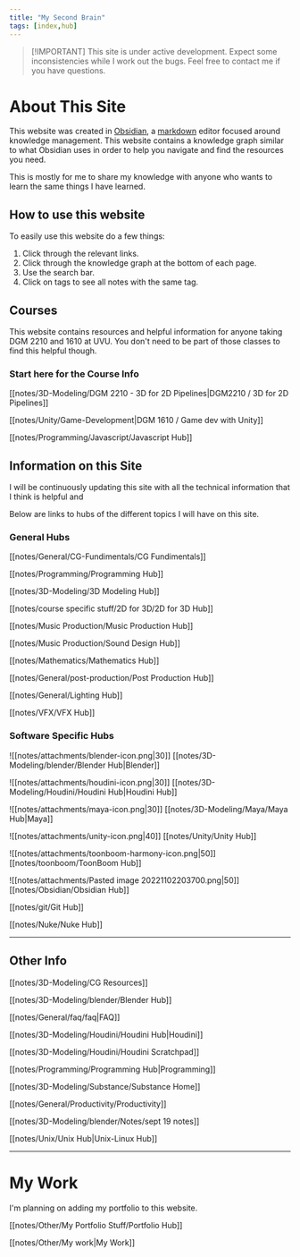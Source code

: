 ```yaml
---
title: "My Second Brain"
tags: [index,hub]
---
```


>[!IMPORTANT] This site is under active development. Expect some inconsistencies while I work out the bugs. Feel free to contact me if you have questions.


# About This Site
This website was created in [Obsidian](https://obsidian.md/), a [markdown](https://www.markdownguide.org/) editor focused around knowledge management. This website contains a knowledge graph similar to what Obsidian uses in order to help you navigate and find the resources you need.

This is mostly for me to share my knowledge with anyone who wants to learn the same things I have learned.


## How to use this website
To easily use this website do a few things:
1. Click through the relevant links.
2. Click through the knowledge graph at the bottom of each page.
3. Use the search bar.
4. Click on tags to see all notes with the same tag.


## Courses
This website contains resources and helpful information for anyone taking DGM 2210 and 1610 at UVU. You don't need to be part of those classes to find this helpful though.


### Start here for the Course Info

[[notes/3D-Modeling/DGM 2210 - 3D for 2D Pipelines|DGM2210 / 3D for 2D Pipelines]]

[[notes/Unity/Game-Development|DGM 1610 / Game dev with Unity]]

[[notes/Programming/Javascript/Javascript Hub]]



## Information on this Site

I will be continuously updating this site with all the technical information that I think is helpful and 

Below are links to hubs of the different topics I will have on this site.

### General Hubs

[[notes/General/CG-Fundimentals/CG Fundimentals]]

[[notes/Programming/Programming Hub]]

[[notes/3D-Modeling/3D Modeling Hub]]

[[notes/course specific stuff/2D for 3D/2D for 3D Hub]]

[[notes/Music Production/Music Production Hub]]

[[notes/Music Production/Sound Design Hub]]

[[notes/Mathematics/Mathematics Hub]]

[[notes/General/post-production/Post Production Hub]]

[[notes/General/Lighting Hub]]

[[notes/VFX/VFX Hub]]



### Software Specific Hubs

![[notes/attachments/blender-icon.png|30]] [[notes/3D-Modeling/blender/Blender Hub|Blender]]

![[notes/attachments/houdini-icon.png|30]] [[notes/3D-Modeling/Houdini/Houdini Hub|Houdini Hub]]

![[notes/attachments/maya-icon.png|30]] [[notes/3D-Modeling/Maya/Maya Hub|Maya]]

![[notes/attachments/unity-icon.png|40]] [[notes/Unity/Unity Hub]]

![[notes/attachments/toonboom-harmony-icon.png|50]][[notes/toonboom/ToonBoom Hub]]

![[notes/attachments/Pasted image 20221102203700.png|50]] [[notes/Obsidian/Obsidian Hub]]

[[notes/git/Git Hub]]

[[notes/Nuke/Nuke Hub]]


---

## Other Info

[[notes/3D-Modeling/CG Resources]]

[[notes/3D-Modeling/blender/Blender Hub]]

[[notes/General/faq/faq|FAQ]]

[[notes/3D-Modeling/Houdini/Houdini Hub|Houdini]]

[[notes/3D-Modeling/Houdini/Houdini Scratchpad]]

[[notes/Programming/Programming Hub|Programming]]

[[notes/3D-Modeling/Substance/Substance Home]]

[[notes/General/Productivity/Productivity]]

[[notes/3D-Modeling/blender/Notes/sept 19 notes]]

[[notes/Unix/Unix Hub|Unix-Linux Hub]]

---

# My Work

I'm planning on adding my portfolio to this website.

[[notes/Other/My Portfolio Stuff/Portfolio Hub]]

[[notes/Other/My work|My Work]]


